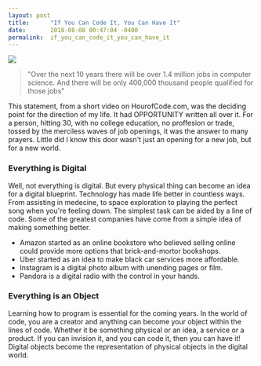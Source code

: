 ```yaml
---
layout: post
title:      "If You Can Code It, You Can Have It"
date:       2018-08-08 00:47:04 -0400
permalink:  if_you_can_code_it_you_can_have_it
---
```



![](https://i.imgur.com/xJ7TiUE.png)

> 
> "Over the next 10 years there will be over 1.4 million jobs in computer science. And there will be only 400,000 thousand people qualified for those jobs"
> 

This statement, from a short video on HourofCode.com, was the deciding point for the direction of my life. It had OPPORTUNITY written all over it. For a person, hitting 30, with no college education, no proffesion or trade, tossed by the merciless waves of job openings, it was the answer to many prayers. Little did I know this door wasn't just an opening for a new job, but for a new world.

### Everything is Digital
Well, not everything is digital. But every physical thing can become an idea for a digital blueprint. Technology has made life better in countless ways. From assisting in medecine, to space exploration to playing the perfect song when you're feeling down. The simplest task can be aided by a line of code. Some of the greatest companies have come from a simple idea of making something better.
* Amazon started as an online bookstore who believed selling online could provide more options that brick-and-mortor bookshops.
* Uber started as an idea to make black car services more affordable.
* Instagram is a digital photo album with unending pages or film.
* Pandora is a digital radio with the control in your hands.

### Everything is an Object
Learning how to program is essential for the coming years. In the world of code, you are a creator and anything can become your object within the lines of code. Whether it be something physical or an idea, a service or a product. If you can invision it, and you can code it, then you can have it! Digital objects become the representation of physical objects in the digital world. 



